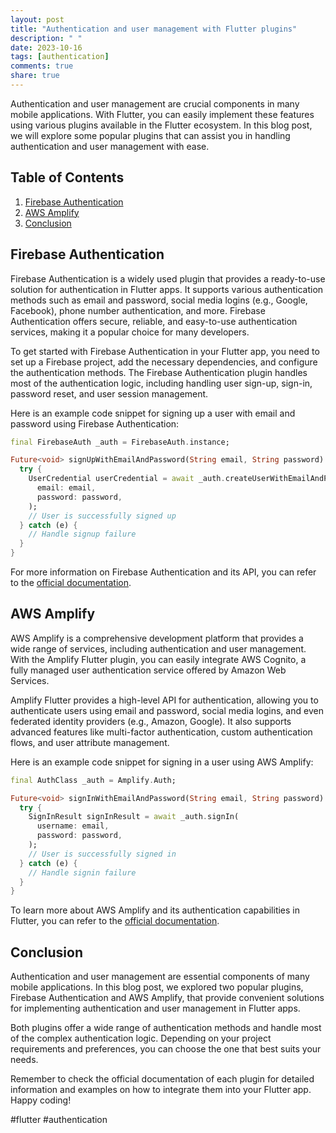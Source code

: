 ```yaml
---
layout: post
title: "Authentication and user management with Flutter plugins"
description: " "
date: 2023-10-16
tags: [authentication]
comments: true
share: true
---
```


Authentication and user management are crucial components in many mobile applications. With Flutter, you can easily implement these features using various plugins available in the Flutter ecosystem. In this blog post, we will explore some popular plugins that can assist you in handling authentication and user management with ease.

## Table of Contents
1. [Firebase Authentication](#firebase-authentication)
2. [AWS Amplify](#aws-amplify)
3. [Conclusion](#conclusion)

## Firebase Authentication

Firebase Authentication is a widely used plugin that provides a ready-to-use solution for authentication in Flutter apps. It supports various authentication methods such as email and password, social media logins (e.g., Google, Facebook), phone number authentication, and more. Firebase Authentication offers secure, reliable, and easy-to-use authentication services, making it a popular choice for many developers.

To get started with Firebase Authentication in your Flutter app, you need to set up a Firebase project, add the necessary dependencies, and configure the authentication methods. The Firebase Authentication plugin handles most of the authentication logic, including handling user sign-up, sign-in, password reset, and user session management.

Here is an example code snippet for signing up a user with email and password using Firebase Authentication:

```dart
final FirebaseAuth _auth = FirebaseAuth.instance;

Future<void> signUpWithEmailAndPassword(String email, String password) async {
  try {
    UserCredential userCredential = await _auth.createUserWithEmailAndPassword(
      email: email,
      password: password,
    );
    // User is successfully signed up
  } catch (e) {
    // Handle signup failure
  }
}
```

For more information on Firebase Authentication and its API, you can refer to the [official documentation](https://firebase.flutter.dev/docs/auth/overview/).

## AWS Amplify

AWS Amplify is a comprehensive development platform that provides a wide range of services, including authentication and user management. With the Amplify Flutter plugin, you can easily integrate AWS Cognito, a fully managed user authentication service offered by Amazon Web Services.

Amplify Flutter provides a high-level API for authentication, allowing you to authenticate users using email and password, social media logins, and even federated identity providers (e.g., Amazon, Google). It also supports advanced features like multi-factor authentication, custom authentication flows, and user attribute management.

Here is an example code snippet for signing in a user using AWS Amplify:

```dart
final AuthClass _auth = Amplify.Auth;

Future<void> signInWithEmailAndPassword(String email, String password) async {
  try {
    SignInResult signInResult = await _auth.signIn(
      username: email,
      password: password,
    );
    // User is successfully signed in
  } catch (e) {
    // Handle signin failure
  }
}
```

To learn more about AWS Amplify and its authentication capabilities in Flutter, you can refer to the [official documentation](https://docs.amplify.aws/start/q/integration/flutter).

## Conclusion

Authentication and user management are essential components of many mobile applications. In this blog post, we explored two popular plugins, Firebase Authentication and AWS Amplify, that provide convenient solutions for implementing authentication and user management in Flutter apps.

Both plugins offer a wide range of authentication methods and handle most of the complex authentication logic. Depending on your project requirements and preferences, you can choose the one that best suits your needs.

Remember to check the official documentation of each plugin for detailed information and examples on how to integrate them into your Flutter app. Happy coding!

\#flutter #authentication